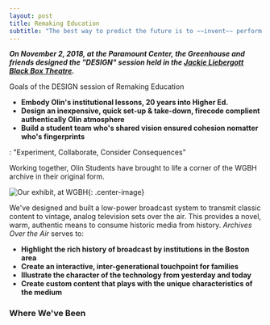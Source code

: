 ```yaml
---
layout: post
title: Remaking Education
subtitle: "The best way to predict the future is to ~~invent~~ perform it"
---
```


**_On November 2, 2018, at the Paramount Center, the Greenhouse and friends designed the "DESIGN" session held in the [Jackie Liebergott Black Box Theatre](https://www.emerson.edu/office-arts/venues/liebergott-black-box-theatre)._**

Goals of the DESIGN session of Remaking Education
 * __Embody Olin's institutional lessons, 20 years into Higher Ed.__ 
 * __Design an inexpensive, quick set-up & take-down, firecode complient authentically Olin atmosphere__
 * __Build a student team who's shared vision ensured cohesion nomatter who's fingerprints__

: "Experiment, Collaborate, Consider Consequences"

Working together, Olin Students have brought to life a corner of the WGBH archive in their original form.     

![Our exhibit, at WGBH](assets/GBH2.jpg){: .center-image}

We've designed and built a low-power broadcast system to transmit classic content to vintage, analog television sets over the air. This provides a novel, warm, authentic means to consume historic media from history. *Archives Over the Air* serves to:

 * __Highlight the rich history of broadcast by institutions in the Boston area__ 
 * __Create an interactive, inter-generational touchpoint for families__
 * __Illustrate the character of the technology from yesterday and today__ 
 * __Create custom content that plays with the unique characteristics of the medium__ 
 
### Where We've Been
